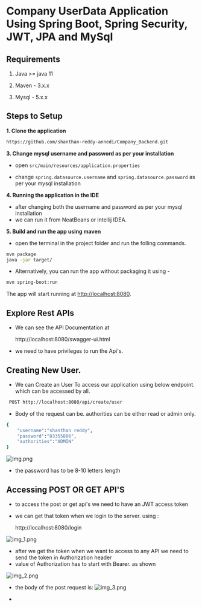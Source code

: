 # Company UserData Application Using Spring Boot, Spring Security, JWT, JPA and MySql

## Requirements

1. Java >= java 11

2. Maven - 3.x.x

3. Mysql - 5.x.x

## Steps to Setup

**1. Clone the application**

```bash
https://github.com/shanthan-reddy-annedi/Company_Backend.git
```


**3. Change mysql username and password as per your installation**

+ open `src/main/resources/application.properties`

+ change `spring.datasource.username` and `spring.datasource.password` as per your mysql installation

**4. Running the application in the IDE**

+ after changing both the username and password as per your mysql installation
+ we can run it from NeatBeans or intellij IDEA.

**5. Build and run the app using maven**

+ open the terminal in the project folder and run the folling commands.

```bash
mvn package
java -jar target/
```

+ Alternatively, you can run the app without packaging it using -

```bash
mvn spring-boot:run
```

The app will start running at <http://localhost:8080>.

## Explore Rest APIs

+ We can see the API Documentation at


    http://localhost:8080/swagger-ui.html

+ we need to have privileges to run the Api's.

## Creating New User.
+ We can Create an User To access our application using below endpoint. which can be accessed by all.

```bash
 POST http://localhost:8080/api/create/user
```

+ Body of the request can be. authorities can be either read or admin only.

```bash
{
    "username":"shanthan reddy",
    "password":"83355806",
    "authorities":"ADMIN"
}
```



![img.png](https://user-images.githubusercontent.com/76593616/175810481-24e16bb6-8e0b-449f-9ca1-b917952321da.png)

+ the password has to be 8-10 letters length

## Accessing POST OR GET API'S

+ to access the post or get api's we need to have an JWT access token
+ we can get that token when we login to the server. using :


    http://localhost:8080/login

![img_1.png](https://user-images.githubusercontent.com/76593616/175809616-e4b74a6a-ad44-45ce-aad0-6d073cb630f9.png)

+ after we get the token when we want to access to any API we need to send the token in Authorization header
+ value of Authorization has to start with Bearer. as shown

![img_2.png](https://user-images.githubusercontent.com/76593616/175809623-dfaa9b31-264b-435c-8aef-50dfecf682d8.png)

+ the body of the post request is: 
![img_3.png](https://user-images.githubusercontent.com/76593616/175809625-e92fe677-6e21-4807-ae1f-488eef039fd2.png)

+ 